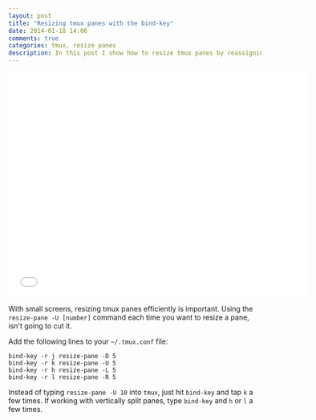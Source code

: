 ```yaml
---
layout: post
title: "Resizing tmux panes with the bind-key"
date: 2014-01-18 14:06
comments: true
categories: tmux, resize panes 
description: In this post I show how to resize tmux panes by reassigning bind-keys.
---
```


<iframe align="center" width="600" height="450" src="//www.youtube.com/embed/oGs7h9ECL0Y" frameborder="0" allowfullscreen></iframe>

With small screens, resizing tmux panes efficiently is important.  Using the `resize-pane -U [number]` command each time you want to resize a pane, isn't going to cut it.

Add the following lines to your `~/.tmux.conf` file:

```
bind-key -r j resize-pane -D 5
bind-key -r k resize-pane -U 5
bind-key -r h resize-pane -L 5
bind-key -r l resize-pane -R 5
```

Instead of typing `resize-pane -U 10` into `tmux`, just hit `bind-key` and tap `k` a few times. If working with vertically split panes, type `bind-key` and `h` or `l` a few times.


